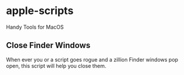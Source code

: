 # apple-scripts
Handy Tools for MacOS

## Close Finder Windows

When ever you or a script goes rogue and a zillion Finder windows pop open, this script will help you close them.

